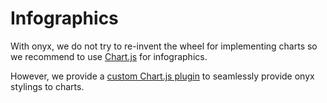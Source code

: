# Infographics

With onyx, we do not try to re-invent the wheel for implementing charts so we recommend to use [Chart.js](https://www.chartjs.org) for infographics.

However, we provide a [custom Chart.js plugin](/development/packages/chartjs-plugin) to seamlessly provide onyx stylings to charts.
